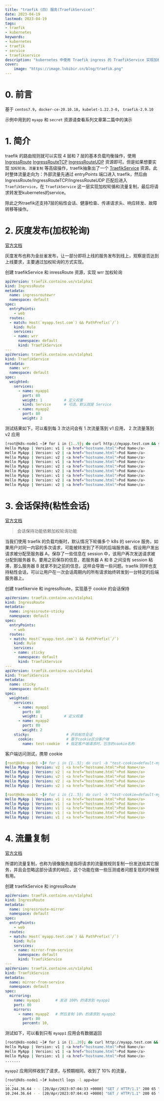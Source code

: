```yaml
---
title: "traefik (四) 服务(TraefikService)" 
date: 2023-04-19
lastmod: 2023-04-19
tags: 
- traefik
- kubernetes
keywords:
- kubernetes
- traefik
- service
- traefikservice
description: "kubernetes 中使用 Traefik ingress 的 TraefikService 实现加权轮询、灰度发布、流量复制、会话保持(粘性会话)等功能" 
cover:
    image: "https://image.lvbibir.cn/blog/traefik.png"
---
```


# 0. 前言

基于 `centos7.9`，`docker-ce-20.10.18`，`kubelet-1.22.3-0`， `traefik-2.9.10`

示例中用到的 `myapp` 和 `secret` 资源请查看系列文章第二篇中的演示

# 1. 简介

traefik 的路由规则就可以实现 4 层和 7 层的基本负载均衡操作，使用 [IngressRoute](https://doc.traefik.io/traefik/routing/providers/kubernetes-crd/#kind-ingressroute) [IngressRouteTCP](https://doc.traefik.io/traefik/routing/providers/kubernetes-crd/#kind-ingressroutetcp) [IngressRouteUDP](https://doc.traefik.io/traefik/routing/providers/kubernetes-crd/#kind-ingressrouteudp) 资源即可。但是如果想要实现 `加权轮询、流量复制` 等高级操作，traefik抽象出了一个 [TraefikService](https://doc.traefik.io/traefik/routing/providers/kubernetes-crd/#kind-traefikservice) 资源。此时整体流量走向为：外部流量先通过 entryPoints 端口进入 traefik，然后由 IngressRoute/IngressRouteTCP/IngressRouteUDP 匹配后进入 `TraefikService`，在 `TraefikService` 这一层实现加权轮循和流量复制，最后将请求转发至kubernetes的service。

除此之外traefik还支持7层的粘性会话、健康检查、传递请求头、响应转发、故障转移等操作。

# 2. 灰度发布(加权轮询)

[官方文档](https://doc.traefik.io/traefik/routing/services/#weighted-round-robin-service)

灰度发布也称为金丝雀发布，让一部分即将上线的服务发布到线上，观察是否达到上线要求，主要通过加权轮询的方式实现。

创建 traefikService 和 inressRoute 资源，实现 wrr 加权轮询

```yaml
apiVersion: traefik.containo.us/v1alpha1
kind: IngressRoute
metadata:
  name: ingressroutewrr
  namespace: default
spec:
  entryPoints:
    - web
  routes:
  - match: Host(`myapp.test.com`) && PathPrefix(`/`)
    kind: Rule
    services:
    - name: wrr
      namespace: default
      kind: TraefikService
---
apiVersion: traefik.containo.us/v1alpha1
kind: TraefikService
metadata:
  name: wrr
  namespace: default
spec:
  weighted:
    services:
      - name: myapp1    
        port: 80
        weight: 1          # 定义权重
        kind: Service      # 可选，默认就是 Service 
      - name: myapp2
        port: 80     
        weight: 2
```

测试结果如下，可以看到每 3 次访问会有 1 次流量落到 v1 应用， 2 次流量落到 v2 应用

```bash
[root@k8s-node1 ~]# for i in {1..9}; do curl http://myapp.test.com && sleep 1; done
Hello MyApp | Version: v1 | <a href="hostname.html">Pod Name</a>
Hello MyApp | Version: v2 | <a href="hostname.html">Pod Name</a>
Hello MyApp | Version: v2 | <a href="hostname.html">Pod Name</a>
Hello MyApp | Version: v1 | <a href="hostname.html">Pod Name</a>
Hello MyApp | Version: v2 | <a href="hostname.html">Pod Name</a>
Hello MyApp | Version: v2 | <a href="hostname.html">Pod Name</a>
Hello MyApp | Version: v1 | <a href="hostname.html">Pod Name</a>
Hello MyApp | Version: v2 | <a href="hostname.html">Pod Name</a>
Hello MyApp | Version: v2 | <a href="hostname.html">Pod Name</a>
```

# 3. 会话保持(粘性会话)

[官方文档](https://doc.traefik.io/traefik/routing/services/#servers)

> 会话保持功能依赖加权轮询功能

当我们使用 traefik 的负载均衡时，默认情况下轮循多个 k8s 的 service 服务，如果用户对同一内容的多次请求，可能被转发到了不同的后端服务器。假设用户发出请求被分配至服务器 A，保存了一些信息在 session 中，该用户再次发送请求被分配到服务器 B，要用之前保存的信息，若服务器 A 和 B 之间没有 session 粘滞，那么服务器 B 就拿不到之前的信息，这样会导致一些问题。traefik 同样也支持粘性会话，可以让用户在一次会话周期内的所有请求始终转发到一台特定的后端服务器上。

创建 traefikervie 和 ingressRoute，实现基于 cookie 的会话保持

```yaml
apiVersion: traefik.containo.us/v1alpha1
kind: IngressRoute
metadata:
  name: ingressroute-sticky
  namespace: default
spec:
  entryPoints:
    - web
  routes:
  - match: Host(`myapp.test.com`) && PathPrefix(`/`)
    kind: Rule
    services:
    - name: sticky
      namespace: default
      kind: TraefikService
---
apiVersion: traefik.containo.us/v1alpha1
kind: TraefikService
metadata:
  name: sticky
  namespace: default
spec:
  weighted:
    services:
      - name: myapp1
        port: 80
        weight: 1          # 定义权重
      - name: myapp2
        port: 80
        weight: 2
    sticky:                 # 开启粘性会话
      cookie:               # 基于cookie区分客户端      
        name: test-cookie   # 指定客户端请求时，包含的cookie名称
```

客户端访问测试，携带 cookie

```yaml
[root@k8s-node1 ~]# for i in {1..5}; do curl -b "test-cookie=default-myapp2-80" http://myapp.test.com; done
Hello MyApp | Version: v2 | <a href="hostname.html">Pod Name</a>
Hello MyApp | Version: v2 | <a href="hostname.html">Pod Name</a>
Hello MyApp | Version: v2 | <a href="hostname.html">Pod Name</a>
Hello MyApp | Version: v2 | <a href="hostname.html">Pod Name</a>
Hello MyApp | Version: v2 | <a href="hostname.html">Pod Name</a>

[root@k8s-node1 ~]# for i in {1..5}; do curl -b "test-cookie=default-myapp1-80" http://myapp.test.com; done
Hello MyApp | Version: v1 | <a href="hostname.html">Pod Name</a>
Hello MyApp | Version: v1 | <a href="hostname.html">Pod Name</a>
Hello MyApp | Version: v1 | <a href="hostname.html">Pod Name</a>
Hello MyApp | Version: v1 | <a href="hostname.html">Pod Name</a>
Hello MyApp | Version: v1 | <a href="hostname.html">Pod Name</a>
```

# 4. 流量复制

[官方文档](https://doc.traefik.io/traefik/routing/services/#mirroring-service)

所谓的流量复制，也称为镜像服务是指将请求的流量按规则复制一份发送给其它服务，并且会忽略这部分请求的响应，这个功能在做一些压测或者问题复现的时候很有用。

创建 traefikService 和 ingressRoute

```yaml
apiVersion: traefik.containo.us/v1alpha1
kind: IngressRoute
metadata:
  name: ingressroute-mirror
  namespace: default
spec:
  entryPoints:
    - web
  routes:
  - match: Host(`myapp.test.com`) && PathPrefix(`/`) 
    kind: Rule
    services:
    - name: mirror-from-service         
      namespace: default
      kind: TraefikService
---
apiVersion: traefik.containo.us/v1alpha1
kind: TraefikService
metadata:
  name: mirror-from-service
  namespace: default
spec:
  mirroring:
    name: myapp1       # 发送 100% 的请求到 myapp1
    port: 80
    mirrors:
      - name: myapp2   # 然后复制 10% 的请求到 myapp2
        port: 80
        percent: 10,
```

测试如下，可以看到只有 `myapp1` 应用会有数据返回

```bash
[root@k8s-node1 ~]# for i in {1..20}; do curl http://myapp.test.com && sleep 1; done
Hello MyApp | Version: v1 | <a href="hostname.html">Pod Name</a>
Hello MyApp | Version: v1 | <a href="hostname.html">Pod Name</a>
Hello MyApp | Version: v1 | <a href="hostname.html">Pod Name</a>
.......
```

`myapp2` 应用同样收到了请求，与预期相同，收到了 10% 的流量，

```bash
[root@k8s-node1 ~]# kubectl logs -l app=bar
....
10.244.36.64 - - [20/Apr/2023:07:04:33 +0000] "GET / HTTP/1.1" 200 65 "-" "curl/7.29.0" "1.1.1.1"
10.244.36.64 - - [20/Apr/2023:07:04:43 +0000] "GET / HTTP/1.1" 200 65 "-" "curl/7.29.0" "1.1.1.1"
```



